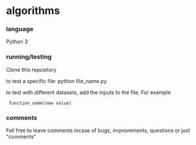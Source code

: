 # algorithms

### language

Python 3

### running/testing

Clone this repository

to test a specific file:
     python file_name.py
     
 to test with different datasets, add the inputs to the file. For example
     
     function_name(new value)
     
     
 ### comments
 Fell free to leave comments incase of bugs, improvements, questions or just "comments"
